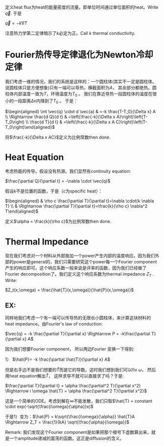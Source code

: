 定义heat flux为heat的能量密度的流量。即单位时间通过单位面积的heat。Write $\vec{q}$. 于是

$\vec{q} = -k \nabla T$ 

注意热力学第二定律暗示了$k$必定为正。Call $k$ thermal conductivity.

# Fourier热传导定律退化为Newton冷却定律

我们考虑一维的情况。我们的系统是这样的：一个圆柱体(其实不一定是圆柱体。说圆柱体只是方便想象)只有一端可以导热，横截面积为$A$， 其余部分都绝热。圆柱体内部温度一致为$T$，环境温度为$T_0$ 。 我们在靠近导热一段圆柱体的温度在很小的一段距离$\Delta x$内降到了$T_0$ 。 于是：

$\begin{aligned} \int \vec{q} \cdot d \vec{a} & =-k \frac{T-T_0}{\Delta x} A \\ \Rightarrow \frac{d Q}{d t} & =\left(\frac{-k}{\Delta x A}\right)\left(T-T_0\right) \\ \frac{d T}{d t} & =\left(\frac{-k}{\Delta x A C}\right)\left(T-T_0\right)\end{aligned}$

将$\frac{-k}{\Delta x AC}$定义为比例常数then done. 

# Heat Equation

考虑热能的传导。假设没有热源。我们显然有continuity equation:

$\frac{\partial Q}{\partial t} = -\nabla \cdot \vec{q}$ 

假设$k$不是位置的函数，于是（$c$为specific heat）：

$\begin{aligned} & \rho c \frac{\partial T}{\partial t}=\nabla \cdot(k \nabla T) \\ & \Rightarrow \frac{\partial T}{\partial t}=\frac{k}{\rho c} \nabla^2 T\end{aligned}$

定义$\alpha = \frac{k}{\rho c}$为比例常数then done.

# Thermal Impedance

现在我们考虑对一个材料从外部施加一个power产生内部的温度响应。因为我们外部的power是general的，我们只需要研究这个power每一个Fourier component产生的响应即可。这个响应系数一般来说是评率的函数，因为我们已经做了Fourier decomposition了。我们定义这个响应系数为thermal impedance $Z_T$ . Write:

$Z_t(x,\omega) = \frac{\hat{T}(x,\omega)}{\hat{P}(x,\omega)}$

## EX: 

同样地我们考虑一个有一端可以传导热的无限长小圆柱体，来计算这块材料的heat impedance。由Fourier's law of conduction:

$\vec{q} = -k \frac{\partial T}{\partial x} \Rightarrow P = -k\frac{\partial T}{\partial x} A$ 

因为我们想要Fourier component， 所以两边Fourier 变换一下得到:

1） $\hat{P}= -k \frac{\partial \hat{T}}{\partial x} A$ 

但是右手边不是我们想要的$\hat{T}$而是它的导数。这时我们想到我们可以fix $\omega$， 然后用heat equation解出$\hat{T}$， 这样求导不就可以直接求了吗？于是:

$\frac{\partial T}{\partial t} = \alpha \frac{\partial^2 T}{\partial x^2} \Rightarrow i \omega \hat{T} = \alpha \frac{\partial^2 T}{\partial x^2}$ 

这是一个简单的ODE。考虑到解在$\infty$不能发散，我们只取$\hat{T} = constant \cdot exp(-\sqrt{\frac{i\omega}{\alpha}}x)$ 

于是1）变为：$\hat{P} = k\sqrt{\frac{i\omega}{\alpha}} \hat{T}A \Rightarrow Z_T = \frac{1}{kA} \sqrt{\frac{\alpha}{i\omega}}$ 

Remark: 我们发现这个Fourier component是如果把那个根号下虚数算出来，就是一个amplitude递减的震荡的函数。这正是diffusion的含义。